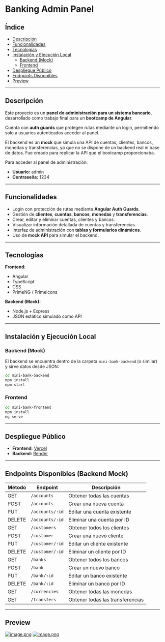 
# Banking Admin Panel

## Índice

* [Descripción](#descripción)
* [Funcionalidades](#funcionalidades)
* [Tecnologías](#tecnologías)
* [Instalación y Ejecución Local](#instalación-y-ejecución-local)
  * [Backend (Mock)](#backend-mock)
  * [Frontend](#frontend)
* [Despliegue Público](#despliegue-público)
* [Endpoints Disponibles](#endpoints-disponibles-backend)
* [Preview](#preview)

---

## Descripción

Este proyecto es un **panel de administración para un sistema bancario**, desarrollado como trabajo final para un **bootcamp de Angular**.

Cuenta con **auth guards** que protegen rutas mediante un login, permitiendo solo a usuarios autenticados acceder al panel.

El backend es un **mock** que simula una API de cuentas, clientes, bancos, monedas y transferencias, ya que no se dispone de un backend real ni base de datos. Fue creado para replicar la API que el bootcamp proporcionaba.

Para acceder al panel de administración:

* **Usuario:** admin
* **Contraseña:** 1234


---

## Funcionalidades

* Login con protección de rutas mediante **Angular Auth Guards**.
* Gestión de **clientes**, **cuentas**, **bancos**, **monedas** y **transferencias**.
* Crear, editar y eliminar cuentas, clientes y bancos.
* Visualizar información detallada de cuentas y transferencias.
* Interfaz de administración con **tablas y formularios dinámicos**.
* Uso de **mock API** para simular el backend.

---

## Tecnologías

**Frontend:**

* Angular
* TypeScript
* CSS
* PrimeNG / PrimeIcons

**Backend (Mock):**

* Node.js + Express
* JSON estático simulado como API

---

## Instalación y Ejecución Local

### Backend (Mock)

El backend se encuentra dentro de la carpeta `mini-bank-backend` (o similar) y sirve datos desde JSON:

```bash
cd mini-bank-backend
npm install
npm start
```

### Frontend

```bash
cd mini-bank-frontend
npm install
ng serve
```

---

## Despliegue Público

* **Frontend:** [Vercel](https://mini-bank-frontend-mcg42sw6y-sols-projects-7ccaabab.vercel.app/)
* **Backend:** [Render](https://mini-bank-3rgy.onrender.com)

---

## Endpoints Disponibles (Backend Mock)

| Método | Endpoint            | Descripción                      |
| ------ | ------------------- | -------------------------------- |
| GET    | `/accounts`     | Obtener todas las cuentas        |
| POST   | `/accounts`     | Crear una nueva cuenta           |
| PUT    | `/accounts/:id` | Editar una cuenta existente      |
| DELETE | `/accounts/:id` | Eliminar una cuenta por ID       |
| GET    | `/customers`    | Obtener todos los clientes       |
| POST   | `/customer`     | Crear una nuevo cliente           |
| PUT    | `/customer/:id` | Editar un cliente existente      |
| DELETE | `/customer/:id` | Eliminar un cliente por ID       |
| GET    | `/banks`        | Obtener todos los bancos         |
| POST   | `/bank`     | Crear un nuevo banco           |
| PUT    | `/bank/:id` | Editar un banco existente      |
| DELETE | `/bank/:id` | Eliminar un banco por ID       |
| GET    | `/currencies`   | Obtener todas las monedas        |
| GET    | `/transfers`    | Obtener todas las transferencias |

---
## Preview
[![image.png](https://i.postimg.cc/yNYHcwkv/image.png)](https://postimg.cc/Xrhm01KC)
[![image.png](https://i.postimg.cc/BQswj28C/image.png)](https://postimg.cc/hhy0wz1J)
